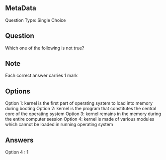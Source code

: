 ## MetaData
Question Type: Single Choice

## Question
Which one of the following is not true?

## Note
Each correct answer carries 1 mark

## Options
Option 1: kernel is the first part of operating system to load into memory during booting
Option 2: kernel is the program that constitutes the central core of the operating system
Option 3: kernel remains in the memory during the entire computer session
Option 4: kernel is made of various modules which cannot be loaded in running operating system

## Answers
Option 4 : 1
